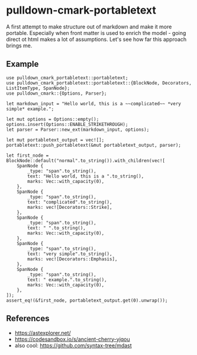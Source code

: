 # pulldown-cmark-portabletext

A first attempt to make structure out of markdown and make it more portable. Especially when front matter is used to enrich the model - going direct ot html makes a lot of assumptions. Let's see how far this approach brings me.

## Example

```
use pulldown_cmark_portabletext::portabletext;
use pulldown_cmark_portabletext::portabletext::{BlockNode, Decorators, ListItemType, SpanNode};
use pulldown_cmark::{Options, Parser};

let markdown_input = "Hello world, this is a ~~complicated~~ *very simple* example.";

let mut options = Options::empty();
options.insert(Options::ENABLE_STRIKETHROUGH);
let parser = Parser::new_ext(markdown_input, options);

let mut portabletext_output = vec![];
portabletext::push_portabletext(&mut portabletext_output, parser);

let first_node = BlockNode::default("normal".to_string()).with_children(vec![
    SpanNode {
        _type: "span".to_string(),
        text: "Hello world, this is a ".to_string(),
        marks: Vec::with_capacity(0),
    },
    SpanNode {
        _type: "span".to_string(),
        text: "complicated".to_string(),
        marks: vec![Decorators::Strike],
    },
    SpanNode {
        _type: "span".to_string(),
        text: " ".to_string(),
        marks: Vec::with_capacity(0),
    },
    SpanNode {
        _type: "span".to_string(),
        text: "very simple".to_string(),
        marks: vec![Decorators::Emphasis],
    },
    SpanNode {
        _type: "span".to_string(),
        text: " example.".to_string(),
        marks: Vec::with_capacity(0),
    },
]);
assert_eq!(&first_node, portabletext_output.get(0).unwrap());
```

## References
* https://astexplorer.net/
* https://codesandbox.io/s/ancient-cherry-yjqou
* also cool: https://github.com/syntax-tree/mdast